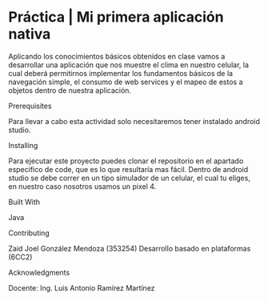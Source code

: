 # Práctica | Mi primera aplicación nativa

Aplicando los conocimientos básicos obtenidos en clase vamos a desarrollar una aplicación que nos muestre el clima en nuestro celular, 
la cual deberá permitirnos implementar los fundamentos básicos de la navegación simple, el consumo de web services y el mapeo de estos a 
objetos dentro de nuestra aplicación.

Prerequisites

Para llevar a cabo esta actividad solo necesitaremos tener instalado android studio.

Installing

Para ejecutar este proyecto puedes clonar el repositorio en el apartado especifico de code, que es lo que resultaría mas fácil.
Dentro de android studio se debe correr en un tipo simulador de un celular, el cual tu eliges, en nuestro caso nosotros usamos un pixel 4.

Built With

Java

Contributing

Zaid Joel González Mendoza (353254) Desarrollo basado en plataformas (6CC2)

Acknowledgments

Docente: Ing. Luis Antonio Ramírez Martínez
